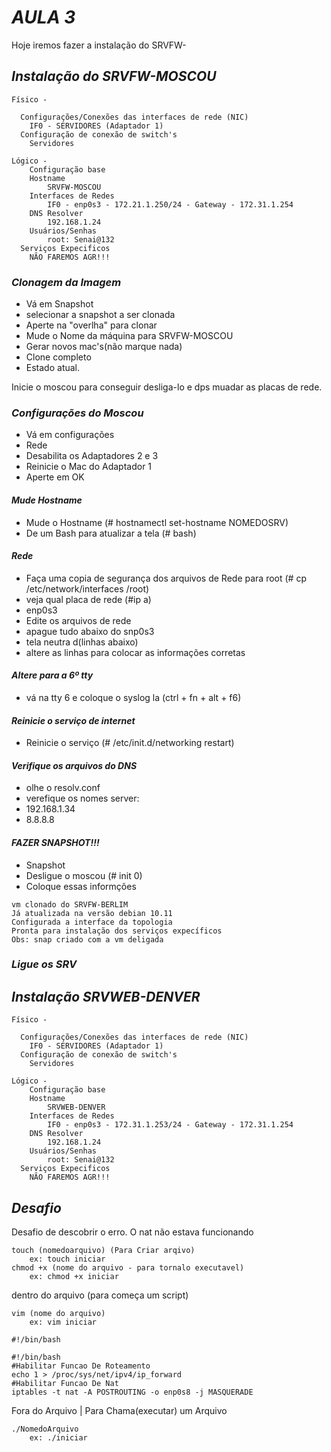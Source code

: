 # *AULA 3*
Hoje iremos fazer a instalação do SRVFW-
## *Instalação do SRVFW-MOSCOU*
~~~
Físico - 

  Configurações/Conexões das interfaces de rede (NIC)
    IF0 - SERVIDORES (Adaptador 1)
  Configuração de conexão de switch's
    Servidores
  
Lógico - 
	Configuração base
    Hostname
    	SRVFW-MOSCOU
    Interfaces de Redes
    	IF0 - enp0s3 - 172.21.1.250/24 - Gateway - 172.31.1.254
    DNS Resolver
    	192.168.1.24
    Usuários/Senhas
    	root: Senai@132
  Serviços Expecificos
  	NÃO FAREMOS AGR!!!
~~~

### *Clonagem da Imagem*
* Vá em Snapshot
* selecionar a snapshot a ser clonada
* Aperte na "overlha" para clonar
* Mude o Nome da máquina para SRVFW-MOSCOU
* Gerar novos mac's(não marque nada)
* Clone completo
* Estado atual.

Inicie o moscou para conseguir desliga-lo e dps muadar as placas de rede. 

### *Configurações do Moscou*
* Vá em configurações
* Rede
* Desabilita os Adaptadores 2 e 3
* Reinicie o Mac do Adaptador 1
* Aperte em OK
#### *Mude Hostname*
* Mude o Hostname (# hostnamectl set-hostname NOMEDOSRV)
* De um Bash para atualizar a tela (# bash)

#### *Rede*
* Faça uma copia de segurança dos arquivos de Rede para root (# cp /etc/network/interfaces /root)
* veja qual placa de rede (#ip a)
* enp0s3
* Edite os arquivos de rede
* apague tudo abaixo do snp0s3
* tela neutra d(linhas abaixo)
* altere as linhas para colocar as informações corretas

#### *Altere para a 6º tty*
* vá na tty 6 e coloque o syslog la (ctrl + fn + alt + f6)

#### *Reinicie o serviço de internet*
* Reinicie o serviço (# /etc/init.d/networking restart)

#### *Verifique os arquivos do DNS*
* olhe o resolv.conf
* verefique os nomes server:
* 192.168.1.34
* 8.8.8.8

#### *FAZER SNAPSHOT!!!*
* Snapshot
* Desligue o moscou (# init 0)
* Coloque essas informções 
~~~
vm clonado do SRVFW-BERLIM 
Já atualizada na versão debian 10.11 
Configurada a interface da topologia 
Pronta para instalação dos serviços expecíficos 
Obs: snap criado com a vm deligada
~~~

### *Ligue os SRV*

## *Instalação SRVWEB-DENVER*
~~~
Físico - 

  Configurações/Conexões das interfaces de rede (NIC)
    IF0 - SERVIDORES (Adaptador 1)
  Configuração de conexão de switch's
    Servidores
  
Lógico - 
	Configuração base
    Hostname
    	SRVWEB-DENVER
    Interfaces de Redes
    	IF0 - enp0s3 - 172.31.1.253/24 - Gateway - 172.31.1.254
    DNS Resolver
    	192.168.1.24
    Usuários/Senhas
    	root: Senai@132
  Serviços Expecificos
  	NÃO FAREMOS AGR!!!
~~~

## *Desafio*
Desafio de descobrir o erro. O nat não estava funcionando 
~~~
touch (nomedoarquivo) (Para Criar arqivo)
	ex: touch iniciar
chmod +x (nome do arquivo - para tornalo executavel)
	ex: chmod +x iniciar
~~~
dentro do arquivo (para começa um script)
~~~
vim (nome do arquivo)
	ex: vim iniciar
~~~ 
~~~
#!/bin/bash
~~~
~~~
#!/bin/bash
#Habilitar Funcao De Roteamento
echo 1 > /proc/sys/net/ipv4/ip_forward
#Habilitar Funcao De Nat
iptables -t nat -A POSTROUTING -o enp0s8 -j MASQUERADE
~~~
Fora do Arquivo | Para Chama(executar) um Arquivo 
~~~
./NomedoArquivo
	ex: ./iniciar
~~~
